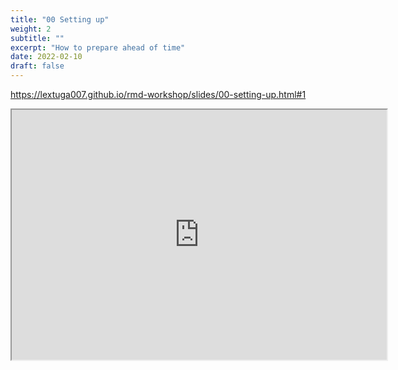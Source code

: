 ```yaml
---
title: "00 Setting up"
weight: 2
subtitle: ""
excerpt: "How to prepare ahead of time"
date: 2022-02-10
draft: false
---
```



https://lextuga007.github.io/rmd-workshop/slides/00-setting-up.html#1

<iframe src="https://lextuga007.github.io/rmd-workshop/slides/00-setting-up.html#1" width="600" height="400" loading="lazy" allowfullscreen></iframe> <script>fitvids('.shareagain', {players: 'iframe'});</script>


